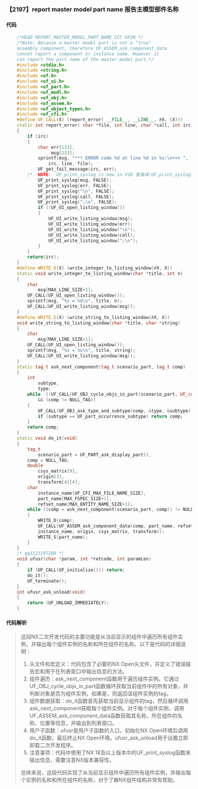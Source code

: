 ### 【2197】report master model part name 报告主模型部件名称

#### 代码

```cpp
    /*HEAD REPORT_MASTER_MODEL_PART_NAME CCC UFUN */  
    /*Note: Because a master model part is not a "true"   
    assembly component, therefore UF_ASSEM_ask_component_data  
    cannot report a component or instance name. However it  
    can report the part name of the master model part.*/  
    #include <stdio.h>  
    #include <string.h>  
    #include <uf.h>  
    #include <uf_ui.h>  
    #include <uf_part.h>  
    #include <uf_modl.h>  
    #include <uf_obj.h>  
    #include <uf_assem.h>  
    #include <uf_object_types.h>  
    #include <uf_cfi.h>  
    #define UF_CALL(X) (report_error( __FILE__, __LINE__, #X, (X)))  
    static int report_error( char *file, int line, char *call, int irc)  
    {  
        if (irc)  
        {  
            char err[133],  
                 msg[133];  
            sprintf(msg, "*** ERROR code %d at line %d in %s:\n+++ ",  
                irc, line, file);  
            UF_get_fail_message(irc, err);  
        /*  NOTE:  UF_print_syslog is new in V18 里海译:UF_print_syslog在V18版本中是新增的。 */  
            UF_print_syslog(msg, FALSE);  
            UF_print_syslog(err, FALSE);  
            UF_print_syslog("\n", FALSE);  
            UF_print_syslog(call, FALSE);  
            UF_print_syslog(";\n", FALSE);  
            if (!UF_UI_open_listing_window())  
            {  
                UF_UI_write_listing_window(msg);  
                UF_UI_write_listing_window(err);  
                UF_UI_write_listing_window("\n");  
                UF_UI_write_listing_window(call);  
                UF_UI_write_listing_window(";\n");  
            }  
        }  
        return(irc);  
    }  
    #define WRITE_D(X) (write_integer_to_listing_window(#X, X))  
    static void write_integer_to_listing_window(char *title, int n)  
    {  
        char  
            msg[MAX_LINE_SIZE+1];  
        UF_CALL(UF_UI_open_listing_window());  
        sprintf(msg, "%s = %d\n", title, n);  
        UF_CALL(UF_UI_write_listing_window(msg));  
    }  
    #define WRITE_S(X) (write_string_to_listing_window(#X, X))  
    void write_string_to_listing_window(char *title, char *string)  
    {  
        char  
            msg[MAX_LINE_SIZE+1];  
        UF_CALL(UF_UI_open_listing_window());  
        sprintf(msg, "%s = %s\n", title, string);  
        UF_CALL(UF_UI_write_listing_window(msg));  
    }  
    static tag_t ask_next_component(tag_t scenario_part, tag_t comp)  
    {  
        int  
            subtype,  
            type;  
        while  (!UF_CALL(UF_OBJ_cycle_objs_in_part(scenario_part, UF_component_type, &comp))  
            && (comp != NULL_TAG))  
        {  
            UF_CALL(UF_OBJ_ask_type_and_subtype(comp, &type, &subtype));  
            if (subtype == UF_part_occurrence_subtype) return comp;  
        }  
        return comp;  
    }  
    static void do_it(void)  
    {      
        tag_t                               
            scenario_part = UF_PART_ask_display_part(),  
        comp = NULL_TAG;  
        double  
            csys_matrix[9],  
            origin[3],  
            transform[4][4];  
        char  
            instance_name[UF_CFI_MAX_FILE_NAME_SIZE],  
            part_name[MAX_FSPEC_SIZE+1],  
            refset_name[MAX_ENTITY_NAME_SIZE+1];  
        while ((comp = ask_next_component(scenario_part, comp)) != NULL_TAG)  
        {  
            WRITE_D(comp);  
            UF_CALL(UF_ASSEM_ask_component_data(comp, part_name, refset_name,  
            instance_name, origin, csys_matrix, transform));  
            WRITE_S(part_name);  
        }   
    }  
    /* qq3123197280 */  
    void ufusr(char *param, int *retcode, int paramLen)  
    {  
        if (UF_CALL(UF_initialize())) return;  
        do_it();  
        UF_terminate();  
    }  
    int ufusr_ask_unload(void)  
    {  
        return (UF_UNLOAD_IMMEDIATELY);  
    }

```

#### 代码解析

> 这段NX二次开发代码的主要功能是从当前显示的组件中遍历所有组件实例，并输出每个组件实例的名称和所在组件的名称。以下是代码的详细说明：
>
> 1. 头文件和宏定义：代码包含了必要的NX Open头文件，并定义了错误报告宏和用于在列表窗口中输出信息的方法。
> 2. 组件遍历：ask_next_component函数用于遍历组件实例。它通过UF_OBJ_cycle_objs_in_part函数循环获取当前组件中的所有对象，并判断对象是否为组件实例。如果是，则返回该组件实例的tag。
> 3. 组件数据获取：do_it函数首先获取当前显示组件的tag，然后循环调用ask_next_component获取每个组件实例。对于每个组件实例，调用UF_ASSEM_ask_component_data函数获取其名称、所在组件的名称、位置等信息，并输出到列表窗口。
> 4. 用户子函数：ufusr是用户子函数的入口，初始化NX Open环境后调用do_it函数，最后终止NX Open环境。ufusr_ask_unload用于设置立即卸载二次开发程序。
> 5. 注意事项：代码中使用了NX 18及以上版本中的UF_print_syslog函数来输出信息，需要注意NX版本兼容性。
>
> 总体来说，这段代码实现了从当前显示组件中遍历所有组件实例，并输出每个实例的名称和所在组件的名称，对于了解NX组件结构非常有帮助。
>
